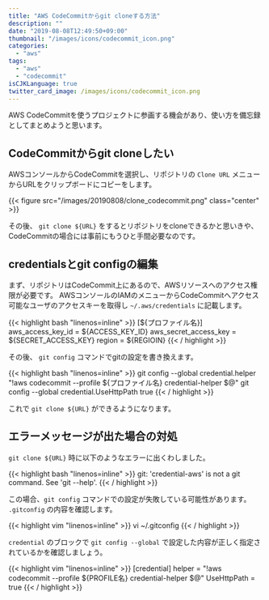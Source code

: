 ```yaml
---
title: "AWS CodeCommitからgit cloneする方法"
description: ""
date: "2019-08-08T12:49:50+09:00"
thumbnail: "/images/icons/codecommit_icon.png"
categories:
  - "aws"
tags:
  - "aws"
  - "codecommit"
isCJKLanguage: true
twitter_card_image: /images/icons/codecommit_icon.png
---
```


AWS CodeCommitを使うプロジェクトに参画する機会があり、使い方を備忘録としてまとめようと思います。

<!--adsense-->

## CodeCommitからgit cloneしたい

AWSコンソールからCodeCommitを選択し、リポジトリの `Clone URL` メニューからURLをクリップボードにコピーをします。

{{< figure src="/images/20190808/clone_codecommit.png" class="center" >}}

その後、 `git clone ${URL}` をするとリポジトリをcloneできるかと思いきや、CodeCommitの場合には事前にもうひと手間必要なのです。

## credentialsとgit configの編集

まず、リポジトリはCodeCommit上にあるので、AWSリソースへのアクセス権限が必要です。
AWSコンソールのIAMのメニューからCodeCommitへアクセス可能なユーザのアクセスキーを取得し `~/.aws/credentials` に記載します。

{{< highlight bash "linenos=inline" >}}
[${プロファイル名}]
aws_access_key_id = ${ACCESS_KEY_ID}
aws_secret_access_key = ${SECRET_ACCESS_KEY}
region = ${REGIOIN}
{{< / highlight >}}

その後、 `git config` コマンドでgitの設定を書き換えます。

{{< highlight bash "linenos=inline" >}}
git config --global credential.helper "!aws codecommit --profile ${プロファイル名} credential-helper $@"
git config --global credential.UseHttpPath true
{{< / highlight >}}

これで `git clone ${URL}` ができるようになります。

<!--adsense-->

## エラーメッセージが出た場合の対処

`git clone ${URL}` 時に以下のようなエラーに出くわしました。

{{< highlight bash "linenos=inline" >}}
git: 'credential-aws' is not a git command. See 'git --help'.
{{< / highlight >}}

この場合、`git config` コマンドでの設定が失敗している可能性があります。 `.gitconfig` の内容を確認します。

{{< highlight vim "linenos=inline" >}}
vi ~/.gitconfig
{{< / highlight >}}

`credential` のブロックで `git config --global` で設定した内容が正しく指定されているかを確認しましょう。

{{< highlight vim "linenos=inline" >}}
[credential]
	helper = "!aws codecommit --profile ${PROFILE名} credential-helper $@"
	UseHttpPath = true
{{< / highlight >}}

